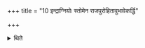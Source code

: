 +++
title = "10 इन्द्राग्नियोः स्तोमेन राजपुरोहितावुभावेकर्द्धि"

+++

<details><summary>थिते</summary>

इन्द्राग्नियोः स्तोमेन राजपुरोहितावुभावेकर्द्धि याजयेत् १०
</details>
